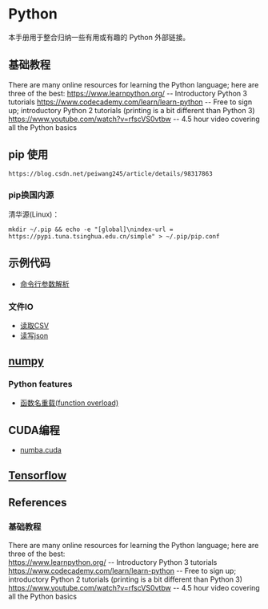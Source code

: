 # Python

本手册用于整合归纳一些有用或有趣的 Python 外部链接。

## 基础教程

There are many online resources for learning the Python language; here are three of the best:
https://www.learnpython.org/ -- Introductory Python 3 tutorials
https://www.codecademy.com/learn/learn-python -- Free to sign up; introductory Python 2 tutorials (printing is a bit different than Python 3)
https://www.youtube.com/watch?v=rfscVS0vtbw -- 4.5 hour video covering all the Python basics

## pip 使用

```
https://blog.csdn.net/peiwang245/article/details/98317863
```

### pip换国内源

清华源(Linux)：

```shell
mkdir ~/.pip && echo -e "[global]\nindex-url = https://pypi.tuna.tsinghua.edu.cn/simple" > ~/.pip/pip.conf
```

## 示例代码

- [命令行参数解析](parse_args.py)

### 文件IO

- [读取CSV](csv_io.py)
- [读写json](json_io.py)

## [numpy](numpy/numpy.md)

### Python features

- [函数名重载(function overload)](function_overload.py)

## CUDA编程

- [numba.cuda](numba/cuda.ipynb)

## [Tensorflow](tensorflow/Tensorflow.md)

## References

### 基础教程

There are many online resources for learning the Python language; here are three of the best:  
https://www.learnpython.org/ -- Introductory Python 3 tutorials  
https://www.codecademy.com/learn/learn-python -- Free to sign up; introductory Python 2 tutorials (printing is a bit different than Python 3)  
https://www.youtube.com/watch?v=rfscVS0vtbw -- 4.5 hour video covering all the Python basics